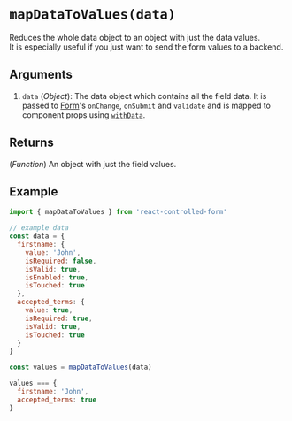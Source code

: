 # `mapDataToValues(data)`

Reduces the whole data object to an object with just the data values.<br>
It is especially useful if you just want to send the form values to a backend.

## Arguments
1. `data` (*Object*): The data object which contains all the field data. It is passed to [Form](../core/Form.md)'s `onChange`, `onSubmit` and `validate` and is mapped to component props using [`withData`](../core/withData.md).

## Returns
(*Function*) An object with just the field values.

## Example
```javascript
import { mapDataToValues } from 'react-controlled-form'

// example data
const data = {
  firstname: {
    value: 'John',
    isRequired: false,
    isValid: true,
    isEnabled: true,
    isTouched: true
  },
  accepted_terms: {
    value: true,
    isRequired: true,
    isValid: true,
    isTouched: true
  }
}

const values = mapDataToValues(data)

values === {
  firstname: 'John',
  accepted_terms: true
}
```
